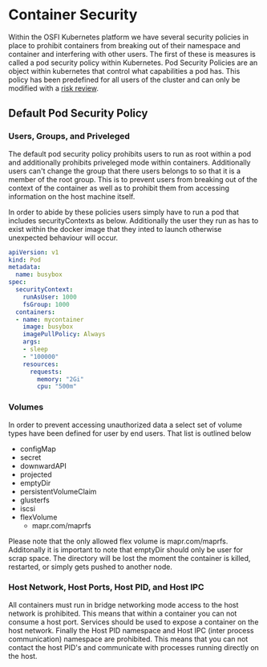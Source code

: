 # Container Security

Within the OSFI Kubernetes platform we have several security policies in place to prohibit containers from breaking out of their namespace and container and interfering with other users. The first of these is measures is called a pod security policy within Kubernetes. Pod Security Policies are an object within kubernetes that control what capabilities a pod has. This policy has been predefined for all users of the cluster and can only be modified with a [risk review](https://egrc.uhg.com/GenericContent/Record.aspx?id=0&moduleId=494).

## Default Pod Security Policy

### Users, Groups, and Priveleged
The default pod security policy prohibits users to run as root within a pod and additionally prohibits priveleged mode within containers. Additionally users can't change the group that there users belongs to so that it is a member of the root group. This is to prevent users from breaking out of the context of the container as well as to prohibit them from accessing information on the host machine itself.

In order to abide by these policies users simply have to run a pod that includes securityContexts as below. Additionally the user they run as has to exist within the docker image that they inted to launch  otherwise unexpected behaviour will occur.

```yaml
apiVersion: v1
kind: Pod
metadata:
  name: busybox 
spec:
  securityContext: 
    runAsUser: 1000
    fsGroup: 1000
  containers:
  - name: mycontainer
    image: busybox 
    imagePullPolicy: Always
    args:
    - sleep
    - "100000"
    resources:
      requests:
        memory: "2Gi"
        cpu: "500m"
```

### Volumes
In order to prevent accessing unauthorized data a select set of volume types have been defined for user by end users. That list is outlined below

* configMap
* secret
* downwardAPI
* projected
* emptyDir 
* persistentVolumeClaim
* glusterfs
* iscsi
* flexVolume
  * mapr.com/maprfs


Please note that the only allowed flex volume is mapr.com/maprfs. Additonally it is important to note that emptyDir should only be user for scrap space. The directory will be lost the moment the container is killed, restarted, or simply gets pushed to another node.

### Host Network, Host Ports, Host PID, and Host IPC

All containers must run in bridge networking mode access to the host network is prohibited. This means that within a container you can not consume a host port. Services should be used to expose a container on the host network. Finally the Host PID namespace and Host IPC (inter process communication) namespace are prohibited. This means that you can not contact the host PID's and communicate with processes running directly on the host.




